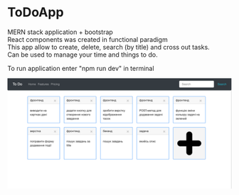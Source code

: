 # ToDoApp
MERN stack application + bootstrap </br>
React components was created in functional paradigm </br>
This app allow to create, delete, search (by title) and cross out tasks. </br>
Can be used to manage your time and things to do. </br>

To run application enter "npm run dev" in terminal

![text](https://github.com/LiubomyrPashko/ToDoApp/blob/master/screenshots/Знімок%20екрана%202021-01-04%20о%2021.58.02.png)
